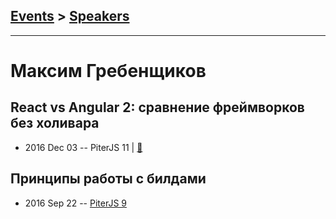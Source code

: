 ## [Events](../README.md) > [Speakers](../speakers.md)
---

# Максим Гребенщиков

## React vs Angular 2: сравнение фреймворков без холивара
- 2016 Dec 03 -- PiterJS 11  | [:notebook:](http://amp.gs/zOvY)  
## Принципы работы с билдами
- 2016 Sep 22 -- [PiterJS 9](https://www.youtube.com/watch?v=B3f_nwf7okE)    
